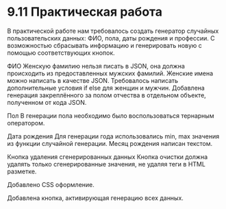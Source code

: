 # 9.11 Практическая работа

В практической работе нам требовалось создать генератор случайных пользовательских данных: ФИО, пола, даты рождения и профессии. С возможностью сбрасывать информацию и генерировать новую с помощью соответствующих кнопок.

ФИО
Женскую фамилию нельзя писать в JSON, она должна происходить из предоставленных мужских фамилий. Женские имена можно написать в качестве JSON. Требовалось написать дополнительные условия if else для женщин и мужчин. Добавлена генерация закреплённого за полом отчества в отдельном объекте, полученном от кода JSON.

Пол
В генерации пола необходимо было воспользоваться тернарным оператором.

Дата рождения
Для генерации года использовались min, max значения из функции случайной генерации. Месяц рождения написан текстом.

Кнопка удаления сгенерированных данных
Кнопка очистки должна удалять только сгенерированные значения, не удаляя теги в HTML разметке.

Добавлено CSS оформление.

Добавлена кнопка, активирующая генерацию всех данных.
